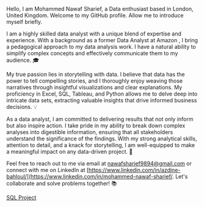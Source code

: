 Hello, I am Mohammed Nawaf Sharief, a Data enthusiast based in London, United Kingdom. Welcome to my GitHub profile. Allow me to introduce myself briefly.

I am a highly skilled data analyst with a unique blend of expertise and experience. With a background as a former Data Analyst at Amazon , I bring a pedagogical approach to my data analysis work. I have a natural ability to simplify complex concepts and effectively communicate them to my audience. 🎓

My true passion lies in storytelling with data. I believe that data has the power to tell compelling stories, and I thoroughly enjoy weaving those narratives through insightful visualizations and clear explanations. My proficiency in Excel, SQL, Tableau, and Python allows me to delve deep into intricate data sets, extracting valuable insights that drive informed business decisions. 💡

As a data analyst, I am committed to delivering results that not only inform but also inspire action. I take pride in my ability to break down complex analyses into digestible information, ensuring that all stakeholders understand the significance of the findings. With my strong analytical skills, attention to detail, and a knack for storytelling, I am well-equipped to make a meaningful impact on any data-driven project. 🚀

Feel free to reach out to me via email at nawafsharief9894@gmail.com or connect with me on LinkedIn at [https://www.linkedin.com/in/azdine-bahloul/](https://www.linkedin.com/in/mohammed-nawaf-sharief/. Let's collaborate and solve problems together! 📚


[SQL Project](https://github.com/mohammed1195/libaray_management_sql)
